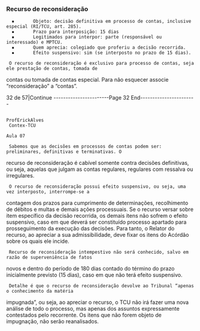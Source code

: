### Recurso de reconsideração
      ▪       Objeto: decisão definitiva em processo de contas, inclusive especial (RI/TCU, art. 285).
      ▪       Prazo para interposição: 15 dias
      ▪       Legitimados para interpor: parte (responsável ou interessado) e MPTCU.
      ▪       Quem aprecia: colegiado que proferiu a decisão recorrida.
      ▪       Efeito suspensivo: sim (se interposto no prazo de 15 dias).

     O recurso de reconsideração é exclusivo para processo de contas, seja ele prestação de contas, tomada de
contas ou tomada de contas especial. Para não esquecer associe “reconsideração” a “contas”.




32 de 57|Continue
-----------------------Page 32 End-----------------------

                                                                                                  ProfErickAlves
     Contex-TCU
                                                                                                            Aula 07

     Sabemos que as decisões em processos de contas podem ser: preliminares, definitivas e terminativas. O
recurso de reconsideração é cabível somente contra decisões definitivas, ou seja, aquelas que julgam as contas
regulares, regulares com ressalva ou irregulares.

     O recurso de reconsideração possui efeito suspensivo, ou seja, uma vez interposto, interrompe-se a
contagem dos prazos para cumprimento de determinações, recolhimento de débitos e multas e demais ações
processuais. Se o recurso versar sobre item específico da decisão recorrida, os demais itens não sofrem o efeito
suspensivo, caso em que deverá ser constituído processo apartado para prosseguimento da execução das
decisões. Para tanto, o Relator do recurso, ao apreciar a sua admissibilidade, deve fixar os itens do Acórdão sobre
os quais ele incide.

     Recurso de reconsideração intempestivo não será conhecido, salvo em razão de superveniência de fatos
novos e dentro do período de 180 dias contado do término do prazo inicialmente previsto (15 dias), caso em que
não terá efeito suspensivo.

     Detalhe é que o recurso de reconsideração devolve ao Tribunal “apenas o conhecimento da matéria
impugnada”, ou seja, ao apreciar o recurso, o TCU não irá fazer uma nova análise de todo o processo, mas apenas
dos assuntos expressamente contestados pelo recorrente. Os itens que não forem objeto de impugnação, não
serão reanalisados.
